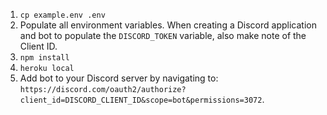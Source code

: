 1. `cp example.env .env`
2. Populate all environment variables. When creating a Discord application and bot to populate the `DISCORD_TOKEN` variable, also make note of the Client ID.
3. `npm install`
4. `heroku local`
5. Add bot to your Discord server by navigating to: `https://discord.com/oauth2/authorize?client_id=DISCORD_CLIENT_ID&scope=bot&permissions=3072`.
